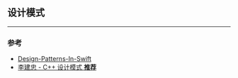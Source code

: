 ## 设计模式
---

### 参考
- [Design-Patterns-In-Swift](https://github.com/ochococo/Design-Patterns-In-Swift)
- [李建忠 - C++ 设计模式 **推荐**](https://www.bilibili.com/video/BV1Vb411c7uL)